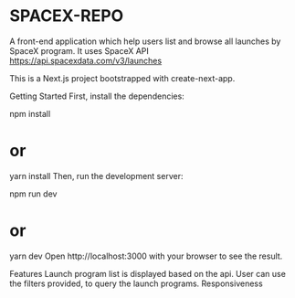 # SPACEX-REPO
A front-end application which help users list and browse all launches by SpaceX program. It uses SpaceX API https://api.spacexdata.com/v3/launches

This is a Next.js project bootstrapped with create-next-app.

Getting Started
First, install the dependencies:

npm install
# or
yarn install
Then, run the development server:

npm run dev
# or
yarn dev
Open http://localhost:3000 with your browser to see the result.

Features
Launch program list is displayed based on the api.
User can use the filters provided, to query the launch programs.
Responsiveness
